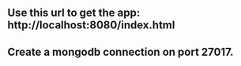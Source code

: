 ## Use this url to get the app: http://localhost:8080/index.html

## Create a mongodb connection on port 27017.